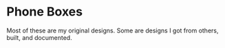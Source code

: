 Phone <Color> Boxes
===================

Most of these are my original designs. Some are designs I got from others, built, and documented.



